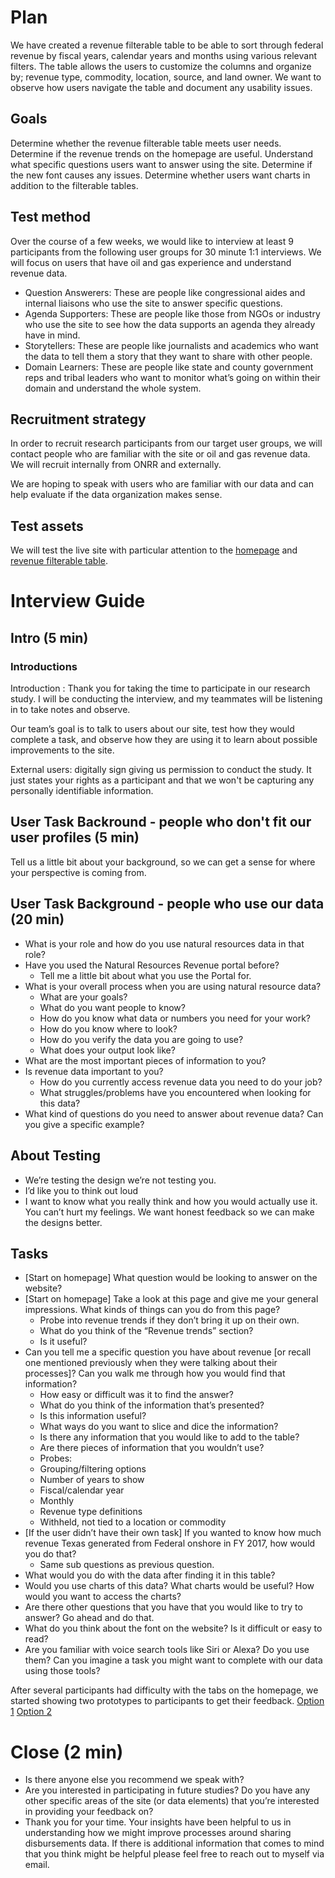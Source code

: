 # Plan
We have created a revenue  filterable table to be able to sort  through federal revenue by fiscal years, calendar years and months  using various relevant filters. The table allows the users to customize the columns and organize by; revenue type,  commodity, location, source, and land owner.  We want to observe how users navigate the table and document any usability issues.

## Goals
Determine whether the revenue filterable table meets user needs.
Determine if the revenue trends on the homepage are useful.
Understand what specific questions users want to answer using the site.
Determine if the new font causes any issues.
Determine whether users want charts in addition to the filterable tables.

## Test method
Over the course of a few weeks, we would like  to interview at least 9 participants from the following user groups for 30 minute 1:1 interviews. We will focus on users that have oil and gas experience and understand revenue data.
* Question Answerers: These are people like congressional aides and internal liaisons who use the site to answer specific questions.
* Agenda Supporters: These are people like those from NGOs or industry who use the site to see how the data supports an agenda they already have in mind.
* Storytellers: These are people like journalists and academics who want the data to tell them a story that they want to share with other people.
* Domain Learners: These are people like state and county government reps and tribal leaders who want to monitor what’s going on within their domain and understand the whole system.

## Recruitment strategy
In order to recruit research participants from our target user groups, we will contact people who are familiar with the site or oil and gas revenue data. We will recruit internally from ONRR and externally.

We are hoping to speak with users who are familiar with our data and can help evaluate if the data organization makes sense.

## Test assets
We will test the live site with particular attention to the [homepage](https://revenuedata.doi.gov/) and [revenue filterable table](https://revenuedata.doi.gov/explore/revenue/).


# Interview Guide

## Intro (5 min)
### Introductions
Introduction : Thank you for taking the time to participate in our research study. I will be conducting the interview, and my teammates will be listening in to take notes and observe.

Our team’s goal is to talk to users about our site, test how they would complete a task,  and observe how they are using it to learn about possible improvements to the site.

External users:  digitally sign giving us permission to conduct the study. It just states your rights as a participant and that we won't be capturing any personally identifiable information. 

## User Task Backround - people who don't fit our user profiles (5 min)
Tell us a little bit about your background, so we can get a sense for where your perspective is coming from.

## User Task Background - people who use our data (20 min)
* What is your role and how do you use natural resources data in that role?
* Have you used the Natural Resources Revenue portal before?
  * Tell me a little bit about what you use the Portal for.
* What is your overall process when you are using natural resource data?
  * What are your goals?
  * What do you want people to know?
  * How do you know what data or numbers you need for your work?
  * How do you know where to look?
  * How do you verify the data you are going to use?
  * What does your output look like?
* What are the most important pieces of information to you?
* Is revenue data important to you?
  * How do you currently access revenue data you need to do your job?
  * What struggles/problems have you encountered when looking for this data?
* What kind of questions do you need to answer about revenue data? Can you give a specific example?


## About Testing
* We’re testing the design we’re not testing you.
* I’d like you to think out loud
* I want to know what you really think and how you would actually use it.  You can’t hurt my feelings. We want honest feedback so we can make the designs better.

## Tasks
* [Start on homepage] What question would be looking to answer on the website?
* [Start on homepage] Take a look at this page and give me your general impressions.  What kinds of things can you do from this page?
  * Probe into revenue trends if they don’t bring it up on their own.
   * What do you think of the “Revenue trends” section?
   * Is it useful?
* Can you tell me a specific question you have about revenue [or recall one mentioned previously when they were talking about their processes]? Can you walk me through how you would find that information?
  * How easy or difficult was it to find the answer?
  * What do you think of the information that’s presented?
  * Is this information useful?
  * What ways do you want to slice and dice the information?
  * Is there any information that you would like to add to the table?
  * Are there pieces of information that you wouldn’t use?
  * Probes:
   * Grouping/filtering options
   * Number of years to show
   * Fiscal/calendar year
   * Monthly
   * Revenue type definitions
   * Withheld, not tied to a location or commodity
* [If the user didn’t have their own task] If you wanted to know how much revenue Texas generated from Federal onshore in FY 2017, how would you do that?
  * Same sub questions as previous question.
* What would you do with the data after finding it in this table?
* Would you use charts of this data? What charts would be useful? How would you want to access the charts?
* Are there other questions that you have that you would like to try to answer?  Go ahead and do that.
* What do you think about the font on the website?  Is it difficult or easy to read?
* Are you familiar with voice search tools like Siri or Alexa? Do you use them? Can you imagine a task you might want to complete with our data using those tools?

After several participants had difficulty with the tabs on the homepage, we started showing two prototypes to participants to get their feedback.
[Option 1](https://88sw92.axshare.com/reworded_homepage.html)
[Option 2](https://88sw92.axshare.com/reworded_tabs.html)





# Close (2 min)
* Is there anyone else you recommend we speak with?
* Are you interested in participating in future studies? Do you have any other specific areas of the site (or data elements) that you’re interested in providing your feedback on?
* Thank you for your time. Your insights have been helpful to us in understanding how we might improve processes around sharing disbursements data. If there is additional information that comes to mind that you think might be helpful please feel free to reach out to myself via email.
